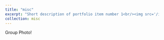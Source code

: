 ```yaml
---
title: "misc"
excerpt: "Short description of portfolio item number 1<br/><img src='/images/group_photo.jpg'>"
collection: misc
---
```


Group Photo!
